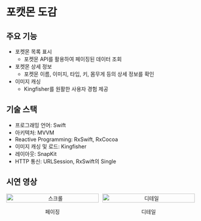 # 포캣몬 도감

## 주요 기능
* 포켓몬 목록 표시
  * 포켓몬 API를 활용하여 페이징된 데이터 조회
* 포켓몬 상세 정보
  * 포켓몬 이름, 이미지, 타입, 키, 몸무게 등의 상세 정보를 확인
* 이미지 캐싱
  * Kingfisher를 원활한 사용자 경험 제공

## 기술 스택
* 프로그래밍 언어: Swift
* 아키텍처: MVVM
* Reactive Programming: RxSwift, RxCocoa
* 이미지 캐싱 및 로드: Kingfisher
* 레이아웃: SnapKit
* HTTP 통신: URLSession, RxSwift의 Single

## 시연 영상
<div style="display: flex; justify-content: space-between; align-items: center; width: 100%; gap: 10px;">
    <div style="flex: 1; text-align: center;">
        <img src="Image/Gif01.gif" alt="스크롤" style="width: 100%; height: auto;">
        <p>페이징</p>
    </div>
    <div style="flex: 1; text-align: center;">
        <img src="Image/Gif02.gif" alt="디테일" style="width: 100%; height: auto;">
        <p>디테일</p>
    </div>
</div>
